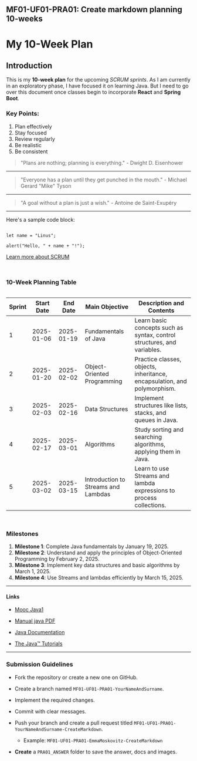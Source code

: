 ## MF01-UF01-PRA01: Create markdown planning 10-weeks

# My 10-Week Plan

## Introduction

This is my **10-week plan** for the upcoming *SCRUM sprints*.
As I am currently in an exploratory phase, I have focused it on learning Java. But I need to go over this document once classes begin to incorporate **React** and **Spring Boot**.


### Key Points:
1. Plan effectively
2. Stay focused
3. Review regularly
4. Be realistic 
5. Be consistent

> "Plans are nothing; planning is everything." - Dwight D. Eisenhower
---
> "Everyone has a plan until they get punched in the mouth." - Michael Gerard "Mike" Tyson
---
> "A goal without a plan is just a wish." - Antoine de Saint-Exupéry
---

Here's a sample code block:
```

let name = "Linus";

alert("Hello, " + name + "!");

```
[Learn more about SCRUM](https://www.scrum.org/)
```


```
### 10-Week Planning Table
```
```
| Sprint | Start Date     | End Date       | Main Objective                          | Description and Contents                                 |
|--------|----------------|----------------|-----------------------------------------|---------------------------------------------------------|
| 1      | 2025-01-06     | 2025-01-19     | Fundamentals of Java                    | Learn basic concepts such as syntax, control structures, and variables. |
| 2      | 2025-01-20     | 2025-02-02     | Object-Oriented Programming             | Practice classes, objects, inheritance, encapsulation, and polymorphism. |
| 3      | 2025-02-03     | 2025-02-16     | Data Structures                         | Implement structures like lists, stacks, and queues in Java. |
| 4      | 2025-02-17     | 2025-03-01     | Algorithms                              | Study sorting and searching algorithms, applying them in Java. |
| 5      | 2025-03-02     | 2025-03-15     | Introduction to Streams and Lambdas     | Learn to use Streams and lambda expressions to process collections. |

```


```
### Milestones
1. **Milestone 1**: Complete Java fundamentals by January 19, 2025.
2. **Milestone 2**: Understand and apply the principles of Object-Oriented Programming by February 2, 2025.
3. **Milestone 3**: Implement key data structures and basic algorithms by March 1, 2025.
4. **Milestone 4**: Use Streams and lambdas efficiently by March 15, 2025.

---

#### Links

- [Mooc Java1](https://github.com/devoxx/JavaRoadmap?tab=readme-ov-file)

- [Manual java PDF](https://www.hannesfelixmueller.com/pdf/courses/5c811e65951c4-Java%20desde%20Cero.pdf)

- [Java Documentation](https://docs.oracle.com/en/java/)

- [The Java™ Tutorials](https://docs.oracle.com/javase/tutorial/)

---

### Submission Guidelines

- Fork the repository or create a new one on GitHub.

- Create a branch named `MF01-UF01-PRA01-YourNameAndSurname`.

- Implement the required changes.

- Commit with clear messages.

- Push your branch and create a pull request titled `MF01-UF01-PRA01-YourNameAndSurname-CreateMarkdown`.
  
  - Example: `MF01-UF01-PRA01-EmmaMoskovitz-CreateMarkdown`

- **Create** a `PRA01_ANSWER` folder to save the answer, docs and images.

